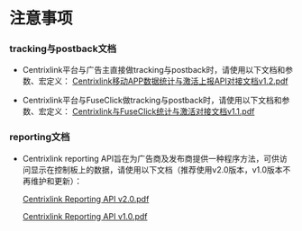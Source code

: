 # 注意事项

### tracking与postback文档

* Centrixlink平台与广告主直接做tracking与postback时，请使用以下文档和参数、宏定义：
[Centrixlink移动APP数据统计与激活上报API对接文档v1.2.pdf](https://github.com/centrixlink/Centrixlink-Docs/blob/master/Centrixlink移动APP数据统计与激活上报API对接文档v1.2.pdf)

* Centrixlink平台与FuseClick做tracking与postback时，请使用以下文档和参数、宏定义：
[Centrixlink与FuseClick统计与激活对接文档v1.1.pdf](https://github.com/centrixlink/Centrixlink-Docs/blob/master/Centrixlink与FuseClick统计与激活对接文档v1.1.pdf)


### reporting文档
* Centrixlink reporting API旨在为广告商及发布商提供一种程序方法，可供访问显示在控制板上的数据，请使用以下文档（推荐使用v2.0版本，v1.0版本不再维护和更新）：

  [Centrixlink Reporting API v2.0.pdf](https://github.com/centrixlink/Centrixlink-Docs/blob/master/Centrixlink%20Reporting%20API%20v2.0.pdf)

  [Centrixlink Reporting API v1.0.pdf](https://github.com/centrixlink/Centrixlink-Docs/blob/master/Centrixlink%20Reporting%20API%20v1.0.pdf)
